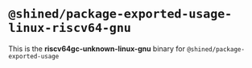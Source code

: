 # `@shined/package-exported-usage-linux-riscv64-gnu`

This is the **riscv64gc-unknown-linux-gnu** binary for `@shined/package-exported-usage`
